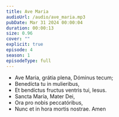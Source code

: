 ```yaml
---
title: Ave Maria
audioUrl: /audio/ave_maria.mp3
pubDate: Mar 31 2024 00:00:04
duration: 00:00:13
size: 0.96
cover: ""
explicit: true
episode: 4
season: 1
episodeType: full
---
```


  - Ave Maria, grátia plena, Dóminus tecum;
  - Benedícta tu in mulieribus,
  - Et bendíctus fructus ventris tui, Iesus.
  - Sancta María, Mater Dei,
  - Ora pro nobis peccatóribus,
  - Nunc et in hora mortis nostrae. Amen